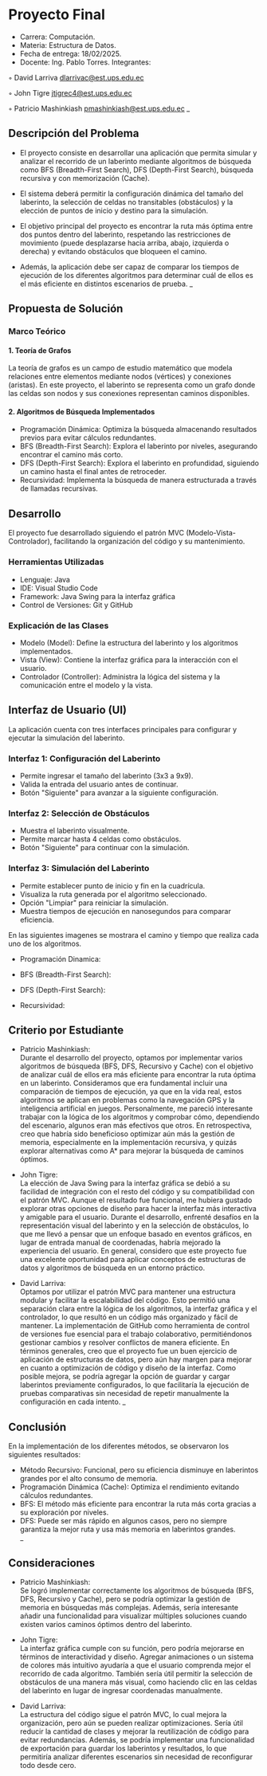 # Proyecto Final

- Carrera: Computación.
- Materia: Estructura de Datos.
- Fecha de entrega: 18/02/2025.
- Docente: Ing. Pablo Torres.
Integrantes:

◦ David Larriva [dlarrivac@est.ups.edu.ec](mailto:dlarriva@est.ups.edu.ec)

◦ John Tigre [jtigrec4@est.ups.edu.ec](mailto:jtigrec4@est.ups.edu.ec)

◦ Patricio Mashinkiash [pmashinkiash@est.ups.edu.ec](mailto:pmashinkiash@est.ups.edu.ec )
_
## Descripción del Problema

- El proyecto consiste en desarrollar una aplicación que permita simular y analizar el recorrido de un laberinto mediante algoritmos de búsqueda como BFS (Breadth-First Search), DFS (Depth-First Search), búsqueda recursiva y con memorización (Cache). 

- El sistema deberá permitir la configuración dinámica del tamaño del laberinto, la selección de celdas no transitables (obstáculos) y la elección de puntos de inicio y destino para la simulación.

- El objetivo principal del proyecto es encontrar la ruta más óptima entre dos puntos dentro del laberinto, respetando las restricciones de movimiento (puede desplazarse hacia arriba, abajo, izquierda o derecha) y evitando obstáculos que bloqueen el camino.

- Además, la aplicación debe ser capaz de comparar los tiempos de ejecución de los diferentes algoritmos para determinar cuál de ellos es el más eficiente en distintos escenarios de prueba.
_
## Propuesta de Solución

### Marco Teórico
#### 1. Teoría de Grafos
La teoría de grafos es un campo de estudio matemático que modela relaciones entre elementos mediante nodos (vértices) y conexiones (aristas). En este proyecto, el laberinto se representa como un grafo donde las celdas son nodos y sus conexiones representan caminos disponibles.

#### 2. Algoritmos de Búsqueda Implementados
- Programación Dinámica: Optimiza la búsqueda almacenando resultados previos para evitar cálculos redundantes.  
- BFS (Breadth-First Search): Explora el laberinto por niveles, asegurando encontrar el camino más corto.  
- DFS (Depth-First Search): Explora el laberinto en profundidad, siguiendo un camino hasta el final antes de retroceder.  
- Recursividad: Implementa la búsqueda de manera estructurada a través de llamadas recursivas.  

## Desarrollo
El proyecto fue desarrollado siguiendo el patrón MVC (Modelo-Vista-Controlador), facilitando la organización del código y su mantenimiento.

### Herramientas Utilizadas
- Lenguaje: Java  
- IDE: Visual Studio Code
- Framework: Java Swing para la interfaz gráfica  
- Control de Versiones: Git y GitHub  

### Explicación de las Clases
- Modelo (Model): Define la estructura del laberinto y los algoritmos implementados.  
- Vista (View): Contiene la interfaz gráfica para la interacción con el usuario.  
- Controlador (Controller): Administra la lógica del sistema y la comunicación entre el modelo y la vista.  

## Interfaz de Usuario (UI)
La aplicación cuenta con tres interfaces principales para configurar y ejecutar la simulación del laberinto.

### Interfaz 1: Configuración del Laberinto
- Permite ingresar el tamaño del laberinto (3x3 a 9x9).
- Valida la entrada del usuario antes de continuar.  
- Botón "Siguiente" para avanzar a la siguiente configuración.  

### Interfaz 2: Selección de Obstáculos
- Muestra el laberinto visualmente.  
- Permite marcar hasta 4 celdas como obstáculos.  
- Botón "Siguiente" para continuar con la simulación.  

### Interfaz 3: Simulación del Laberinto
- Permite establecer punto de inicio y fin en la cuadrícula.  
- Visualiza la ruta generada por el algoritmo seleccionado.  
- Opción "Limpiar" para reiniciar la simulación.  
- Muestra tiempos de ejecución en nanosegundos para comparar eficiencia.  
 
En las siguientes imagenes se  mostrara el camino y tiempo que realiza cada uno de los algoritmos.
- Programación Dinamica: 

- BFS (Breadth-First Search):

- DFS (Depth-First Search): 

- Recursividad:


## Criterio por Estudiante

- Patricio Mashinkiash:  
  Durante el desarrollo del proyecto, optamos por implementar varios algoritmos de búsqueda (BFS, DFS, Recursivo y Cache) con el objetivo de analizar cuál de ellos era más eficiente para encontrar la ruta óptima en un laberinto. Consideramos que era fundamental incluir una comparación de tiempos de ejecución, ya que en la vida real, estos algoritmos se aplican en problemas como la navegación GPS y la inteligencia artificial en juegos. Personalmente, me pareció interesante trabajar con la lógica de los algoritmos y comprobar cómo, dependiendo del escenario, algunos eran más efectivos que otros. En retrospectiva, creo que habría sido beneficioso optimizar aún más la gestión de memoria, especialmente en la implementación recursiva, y quizás explorar alternativas como A* para mejorar la búsqueda de caminos óptimos.



- John Tigre:  
  La elección de Java Swing para la interfaz gráfica se debió a su facilidad de integración con el resto del código y su compatibilidad con el patrón MVC. Aunque el resultado fue funcional, me hubiera gustado explorar otras opciones de diseño para hacer la interfaz más interactiva y amigable para el usuario. Durante el desarrollo, enfrenté desafíos en la representación visual del laberinto y en la selección de obstáculos, lo que me llevó a pensar que un enfoque basado en eventos gráficos, en lugar de entrada manual de coordenadas, habría mejorado la experiencia del usuario. En general, considero que este proyecto fue una excelente oportunidad para aplicar conceptos de estructuras de datos y algoritmos de búsqueda en un entorno práctico.

- David Larriva:  
  Optamos por utilizar el patrón MVC para mantener una estructura modular y facilitar la escalabilidad del código. Esto permitió una separación clara entre la lógica de los algoritmos, la interfaz gráfica y el controlador, lo que resultó en un código más organizado y fácil de mantener. La implementación de GitHub como herramienta de control de versiones fue esencial para el trabajo colaborativo, permitiéndonos gestionar cambios y resolver conflictos de manera eficiente. En términos generales, creo que el proyecto fue un buen ejercicio de aplicación de estructuras de datos, pero aún hay margen para mejorar en cuanto a optimización de código y diseño de la interfaz. Como posible mejora, se podría agregar la opción de guardar y cargar laberintos previamente configurados, lo que facilitaría la ejecución de pruebas comparativas sin necesidad de repetir manualmente la configuración en cada intento.
_

## Conclusión  

En la implementación de los diferentes métodos, se observaron los siguientes resultados:

- Método Recursivo: Funcional, pero su eficiencia disminuye en laberintos grandes por el alto consumo de memoria.  
- Programación Dinámica (Cache): Optimiza el rendimiento evitando cálculos redundantes.  
- BFS: El método más eficiente para encontrar la ruta más corta gracias a su exploración por niveles.  
- DFS: Puede ser más rápido en algunos casos, pero no siempre garantiza la mejor ruta y usa más memoria en laberintos grandes.  
_

##  Consideraciones  

- Patricio Mashinkiash:  
  Se logró implementar correctamente los algoritmos de búsqueda (BFS, DFS, Recursivo y Cache), pero se podría optimizar la gestión de memoria en búsquedas más complejas. Además, sería interesante añadir una funcionalidad para visualizar múltiples soluciones cuando existen varios caminos óptimos dentro del laberinto.  

- John Tigre:  
  La interfaz gráfica cumple con su función, pero podría mejorarse en términos de interactividad y diseño. Agregar animaciones o un sistema de colores más intuitivo ayudaría a que el usuario comprenda mejor el recorrido de cada algoritmo. También sería útil permitir la selección de obstáculos de una manera más visual, como haciendo clic en las celdas del laberinto en lugar de ingresar coordenadas manualmente.  

- David Larriva:  
  La estructura del código sigue el patrón MVC, lo cual mejora la organización, pero aún se pueden realizar optimizaciones. Sería útil reducir la cantidad de clases y mejorar la reutilización de código para evitar redundancias. Además, se podría implementar una funcionalidad de exportación para guardar los laberintos y resultados, lo que permitiría analizar diferentes escenarios sin necesidad de reconfigurar todo desde cero.
